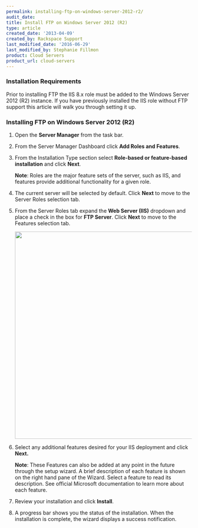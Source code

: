 ```yaml
---
permalink: installing-ftp-on-windows-server-2012-r2/
audit_date:
title: Install FTP on Windows Server 2012 (R2)
type: article
created_date: '2013-04-09'
created_by: Rackspace Support
last_modified_date: '2016-06-29'
last_modified_by: Stephanie Fillmon
product: Cloud Servers
product_url: cloud-servers
---
```


### Installation Requirements

Prior to installing FTP the IIS 8.x role must be added to the Windows
Server 2012 (R2) instance. If you have previously installed the IIS role
without FTP support this article will walk you through setting it up.

### Installing FTP on Windows Server 2012 (R2)

1. Open the **Server Manager** from the task bar.

2. From the Server Manager Dashboard click **Add Roles and Features**.

3. From the Installation Type section select **Role-based or
feature-based installation** and click **Next**.

   **Note**: Roles are the major feature sets of the server, such as IIS, and features provide additional functionality for a given role.

4. The current server will be selected by default. Click **Next**
to move to the Server Roles selection tab.

5. From the Server Roles tab expand the **Web Server
(IIS)** dropdown and place a check in the box for **FTP Server**. Click
**Next** to move to the Features selection tab.

   <img src="{% asset_path cloud-servers/installing-ftp-on-windows-server-2012-r2/server_roles_ftp.png %}" width="751" height="563" />

6. Select any additional features desired for your IIS deployment and
click **Next.**

   **Note**: These Features can also be added at any point in the future through the setup wizard. A brief description of each feature is shown on the right hand pane of the Wizard. Select a feature to read its description. See official Microsoft documentation to learn more about each feature.

7. Review your installation and click **Install**.

8. A progress bar shows you the status of the installation. When the installation is complete, the wizard displays a success notification.
